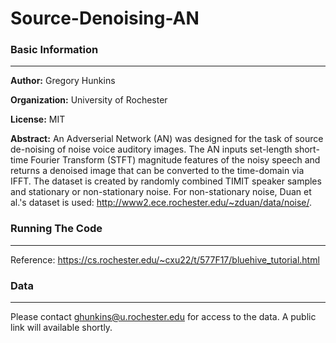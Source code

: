 # Source-Denoising-AN

### Basic Information
---
**Author:** Gregory Hunkins

**Organization:** University of Rochester

**License:** MIT

**Abstract:** An Adverserial Network (AN) was designed for the task of source de-noising of noise voice auditory images. The AN inputs set-length short-time Fourier Transform (STFT) magnitude features of the noisy speech and returns a denoised image that can be converted to the time-domain via IFFT. The dataset is created by randomly combined TIMIT speaker samples and stationary or non-stationary noise. For non-stationary noise, Duan et al.'s dataset is used: http://www2.ece.rochester.edu/~zduan/data/noise/.

### Running The Code
---

Reference: https://cs.rochester.edu/~cxu22/t/577F17/bluehive_tutorial.html

### Data
---
Please contact ghunkins@u.rochester.edu for access to the data. A public link will available shortly.